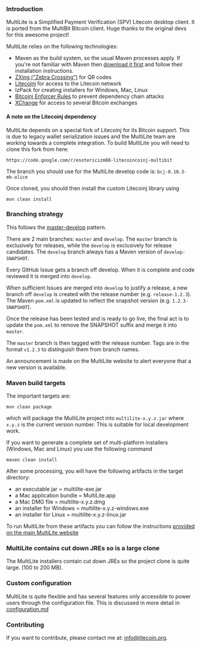 ### Introduction

MultiLite is a Simplified Payment Verification (SPV) Litecoin desktop client.
It is ported from the MultiBit Bitcoin client. Huge thanks to the original devs for this awesome project!

MultiLite relies on the following technologies:

* Maven as the build system, so the usual Maven processes apply. If you're not familiar
with Maven then [download it first](http://maven.apache.org) and follow their installation instructions.
* [ZXing ("Zebra Crossing")](https://code.google.com/p/zxing/) for QR codes
* [Litecoinj](https://github.com/langerhans/litecoinj-new) for access to the Litecoin network
* IzPack for creating installers for Windows, Mac, Linux
* [Bitcoinj Enforcer Rules](https://github.com/gary-rowe/BitcoinjEnforcerRules) to prevent dependency chain attacks
* [XChange](https://github.com/timmolter/XChange) for access to several Bitcoin exchanges

#### A note on the Litecoinj dependency

MultiLite depends on a special fork of Litecoinj for its Bitcoin support. This is due to legacy wallet serialization issues
and the MultiLite team are working towards a complete integration. To build MultiLite you will need to clone this fork from
here:
```
https://code.google.com/r/esotericizm88-litecoincoinj-multibit
```

The branch you should use for the MultiLite develop code is: `bcj-0.10.3-mb-alice`

Once cloned, you should then install the custom Litecoinj library using

```
mvn clean install
```

### Branching strategy

This follows the  [master-develop](http://nvie.com/posts/a-successful-git-branching-model/) pattern.

There are 2 main branches: `master` and `develop`. The `master` branch is exclusively for releases, while the `develop`
is exclusively for release candidates. The `develop` branch always has a Maven version of `develop-SNAPSHOT`.

Every GitHub Issue gets a branch off develop. When it is complete and code reviewed it is merged into `develop`.

When sufficient Issues are merged into `develop` to justify a release, a new branch off `develop` is created with the release number (e.g. `release-1.2.3`).
The Maven `pom.xml` is updated to reflect the snapshot version (e.g. `1.2.3-SNAPSHOT`).

Once the release has been tested and is ready to go live, the final act is to update the `pom.xml` to remove the SNAPSHOT suffix and merge it into `master`.

The `master` branch is then tagged with the release number. Tags are in the format `v1.2.3` to distinguish them from branch names.

An announcement is made on the MultiLite website to alert everyone that a new version is available.

### Maven build targets

The important targets are:

```
mvn clean package
```

which will package the MultiLite project into `multilite-x.y.z.jar` where `x.y.z` is the current version
number. This is suitable for local development work.

If you want to generate a complete set of multi-platform installers (Windows, Mac and Linux) you 
use the following command

```
maven clean install
```

After some processing, you will have the following artifacts in the target directory:

* an executable jar = multilite-exe.jar
* a Mac application bundle = MultiLite.app
* a Mac DMG file = multilite-x.y.z.dmg
* an installer for Windows = multilite-x.y.z-windows.exe
* an installer for Linux = multilite-x.y.z-linux.jar

To run MultiLite from these artifacts you can follow the instructions [provided on the main MultiLite
website](https://litecoin.org/help.html)

### MultiLite contains cut down JREs so is a large clone

The MultiLite installers contain cut down JREs so the project clone is quite large.
(100 to 200 MB).

### Custom configuration

MultiLite is quite flexible and has several features only accessible to power users through the configuration file. This
is discussed in more detail in [configuration.md](configuration.md)

### Contributing

If you want to contribute, please contact me at: [info@litecoin.org](mailto:info@litecoin.org).
